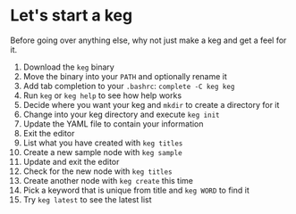 # Let's start a keg

Before going over anything else, why not just make a keg and get a feel for it.

1. Download the `keg` binary
1. Move the binary into your `PATH` and optionally rename it
1. Add tab completion to your `.bashrc`: `complete -C keg keg`
1. Run `keg` or `keg help` to see how help works
1. Decide where you want your keg and `mkdir` to create a directory for it
1. Change into your keg directory and execute `keg init`
1. Update the YAML file to contain your information
1. Exit the editor
1. List what you have created with `keg titles`
1. Create a new sample node with `keg sample`
1. Update and exit the editor
1. Check for the new node with `keg titles`
1. Create another node with `keg create` this time
1. Pick a keyword that is unique from title and `keg WORD` to find it
1. Try `keg latest` to see the latest list

